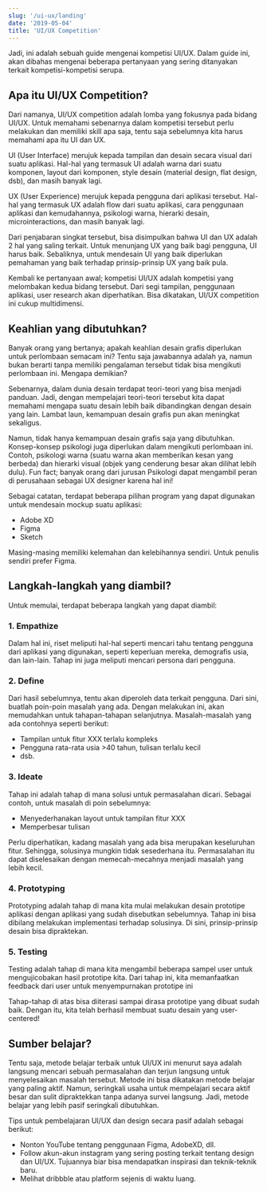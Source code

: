 ```yaml
---
slug: '/ui-ux/landing'
date: '2019-05-04'
title: 'UI/UX Competition'
---
```


Jadi, ini adalah sebuah guide mengenai kompetisi UI/UX. Dalam guide ini, akan dibahas mengenai beberapa pertanyaan yang sering ditanyakan terkait kompetisi-kompetisi serupa.

## Apa itu UI/UX Competition?

Dari namanya, UI/UX competition adalah lomba yang fokusnya pada bidang UI/UX. Untuk memahami sebenarnya dalam kompetisi tersebut perlu melakukan dan memiliki skill apa saja, tentu saja sebelumnya kita harus memahami apa itu UI dan UX.

UI (User Interface) merujuk kepada tampilan dan desain secara visual dari suatu aplikasi. Hal-hal yang termasuk UI adalah warna dari suatu komponen, layout dari komponen, style desain (material design, flat design, dsb), dan masih banyak lagi.

UX (User Experience) merujuk kepada pengguna dari aplikasi tersebut. Hal-hal yang termasuk UX adalah flow dari suatu aplikasi, cara penggunaan aplikasi dan kemudahannya, psikologi warna, hierarki desain, microinteractions, dan masih banyak lagi.

Dari penjabaran singkat tersebut, bisa disimpulkan bahwa UI dan UX adalah 2 hal yang saling terkait. Untuk menunjang UX yang baik bagi pengguna, UI harus baik. Sebaliknya, untuk mendesain UI yang baik diperlukan pemahaman yang baik terhadap prinsip-prinsip UX yang baik pula.

Kembali ke pertanyaan awal; kompetisi UI/UX adalah kompetisi yang melombakan kedua bidang tersebut. Dari segi tampilan, penggunaan aplikasi, user research akan diperhatikan. Bisa dikatakan, UI/UX competition ini cukup multidimensi.

## Keahlian yang dibutuhkan?

Banyak orang yang bertanya; apakah keahlian desain grafis diperlukan untuk perlombaan semacam ini? Tentu saja jawabannya adalah ya, namun bukan berarti tanpa memiliki pengalaman tersebut tidak bisa mengikuti perlombaan ini. Mengapa demikian?

Sebenarnya, dalam dunia desain terdapat teori-teori yang bisa menjadi panduan. Jadi, dengan mempelajari teori-teori tersebut kita dapat memahami mengapa suatu desain lebih baik dibandingkan dengan desain yang lain. Lambat laun, kemampuan desain grafis pun akan meningkat sekaligus.

Namun, tidak hanya kemampuan desain grafis saja yang dibutuhkan. Konsep-konsep psikologi juga diperlukan dalam mengikuti perlombaan ini. Contoh, psikologi warna (suatu warna akan memberikan kesan yang berbeda) dan hierarki visual (objek yang cenderung besar akan dilihat lebih dulu). Fun fact; banyak orang dari jurusan Psikologi dapat mengambil peran di perusahaan sebagai UX designer karena hal ini!

Sebagai catatan, terdapat beberapa pilihan program yang dapat digunakan untuk mendesain mockup suatu aplikasi:
- Adobe XD
- Figma
- Sketch


Masing-masing memiliki kelemahan dan kelebihannya sendiri. Untuk penulis sendiri prefer Figma.

## Langkah-langkah yang diambil?

Untuk memulai, terdapat beberapa langkah yang dapat diambil:

### 1. Empathize 

Dalam hal ini, riset meliputi hal-hal seperti mencari tahu tentang pengguna dari aplikasi yang digunakan, seperti keperluan mereka, demografis usia, dan lain-lain. Tahap ini juga meliputi mencari persona dari pengguna.

### 2. Define

Dari hasil sebelumnya, tentu akan diperoleh data terkait pengguna. Dari sini, buatlah poin-poin masalah yang ada. Dengan melakukan ini, akan memudahkan untuk tahapan-tahapan selanjutnya. Masalah-masalah yang ada contohnya seperti berikut:

- Tampilan untuk fitur XXX terlalu kompleks
- Pengguna rata-rata usia >40 tahun, tulisan terlalu kecil
- dsb.

### 3. Ideate

Tahap ini adalah tahap di mana solusi untuk permasalahan dicari. Sebagai contoh, untuk masalah di poin sebelumnya:

- Menyederhanakan layout untuk tampilan fitur XXX
- Memperbesar tulisan

Perlu diperhatikan, kadang masalah yang ada bisa merupakan keseluruhan fitur. Sehingga, solusinya mungkin tidak sesederhana itu. Permasalahan itu dapat diselesaikan dengan memecah-mecahnya menjadi masalah yang lebih kecil.

### 4. Prototyping

Prototyping adalah tahap di mana kita mulai melakukan desain prototipe aplikasi dengan aplikasi yang sudah disebutkan sebelumnya. Tahap ini bisa dibilang melakukan implementasi terhadap solusinya. Di sini, prinsip-prinsip desain bisa dipraktekan.

### 5. Testing

Testing adalah tahap di mana kita mengambil beberapa sampel user untuk mengujicobakan hasil prototipe kita. Dari tahap ini, kita memanfaatkan feedback dari user untuk menyempurnakan prototipe ini

Tahap-tahap di atas bisa diiterasi sampai dirasa prototipe yang dibuat sudah baik. Dengan itu, kita telah berhasil membuat suatu desain yang user-centered!

## Sumber belajar?

Tentu saja, metode belajar terbaik untuk UI/UX ini menurut saya adalah langsung mencari sebuah permasalahan dan terjun langsung untuk menyelesaikan masalah tersebut. Metode ini bisa dikatakan metode belajar yang paling aktif. Namun, seringkali usaha untuk mempelajari secara aktif besar dan sulit dipraktekkan tanpa adanya survei langsung. Jadi, metode belajar yang lebih pasif seringkali dibutuhkan.

Tips untuk pembelajaran UI/UX dan design secara pasif adalah sebagai berikut:

- Nonton YouTube tentang penggunaan Figma, AdobeXD, dll.
- Follow akun-akun instagram yang sering posting terkait tentang design dan UI/UX. Tujuannya biar bisa mendapatkan inspirasi dan teknik-teknik baru.
- Melihat dribbble atau platform sejenis di waktu luang.
